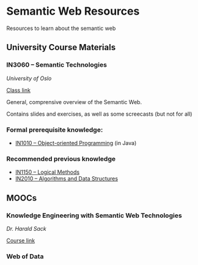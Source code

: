 # Semantic Web Resources
Resources to learn about the semantic web


## University Course Materials

### IN3060 – Semantic Technologies 
_University of Oslo_

[Class link](https://www.uio.no/studier/emner/matnat/ifi/IN3060/index-eng.html#course_content)

General, comprensive overview of the Semantic Web. 

Contains slides and exercises, as well as some screecasts (but not for all)

### Formal prerequisite knowledge:
- [IN1010 – Object-oriented Programming](https://www.uio.no/studier/emner/matnat/ifi/IN1010/index-eng.html) (in Java)

### Recommended previous knowledge
- [IN1150 – Logical Methods](https://www.uio.no/studier/emner/matnat/ifi/IN1150/index-eng.html)
- [IN2010 – Algorithms and Data Structures](https://www.uio.no/studier/emner/matnat/ifi/IN2010/index-eng.html)

## MOOCs

### Knowledge Engineering with Semantic Web Technologies
_Dr. Harald Sack_

[Course link](https://open.hpi.de/courses/semanticweb2014)

### Web of Data
